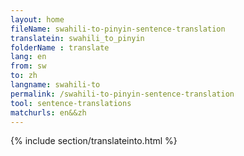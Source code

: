 ```yaml
---
layout: home
fileName: swahili-to-pinyin-sentence-translation
translatein: swahili_to_pinyin
folderName : translate
lang: en
from: sw
to: zh
langname: swahili-to
permalink: /swahili-to-pinyin-sentence-translation
tool: sentence-translations
matchurls: en&&zh
---
```

{% include section/translateinto.html %}

